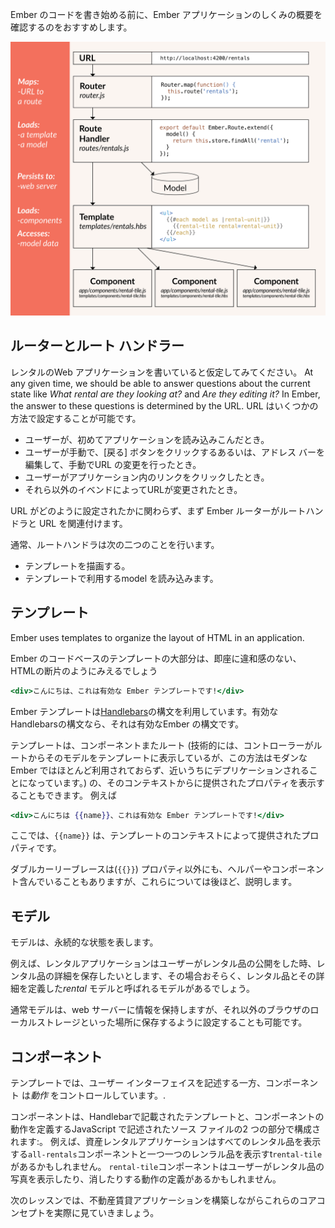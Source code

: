 Ember のコードを書き始める前に、Ember アプリケーションのしくみの概要を確認するのをおすすめします。

![Ember コア　コンセプト](../../images/ember-core-concepts/ember-core-concepts.png)

## ルーターとルート ハンドラー

レンタルのWeb アプリケーションを書いていると仮定してみてください。 At any given time, we should be able to answer questions about the current state like *What rental are they looking at?* and *Are they editing it?* In Ember, the answer to these questions is determined by the URL. URL はいくつかの方法で設定することが可能です。

* ユーザーが、初めてアプリケーションを読み込みこんだとき。
* ユーザーが手動で、[戻る] ボタンをクリックするあるいは、アドレス バーを編集して、手動でURL の変更を行ったとき。
* ユーザーがアプリケーション内のリンクをクリックしたとき。
* それら以外のイベンドによってURLが変更されたとき。

URL がどのように設定されたかに関わらず、まず Ember ルーターがルートハンドラと URL を関連付けます。

通常、ルートハンドラは次の二つのことを行います。

* テンプレートを描画する。
* テンプレートで利用するmodel を読み込みます。

## テンプレート

Ember uses templates to organize the layout of HTML in an application.

Ember のコードベースのテンプレートの大部分は、即座に違和感のない、HTMLの断片のようにみえるでしょう

```handlebars
<div>こんにちは、これは有効な Ember テンプレートです!</div>
```

Ember テンプレートは[Handlebars](http://handlebarsjs.com)の構文を利用しています。有効なHandlebarsの構文なら、それは有効なEmber の構文です。

テンプレートは、コンポーネントまたルート (技術的には、コントローラーがルートからそのモデルをテンプレートに表示しているが、この方法はモダンな Ember ではほとんど利用されておらず、近いうちにデプリケーションされることになっています。) の、そのコンテキストからに提供されたプロパティを表示することもできます。 例えば

```handlebars
<div>こんにちは {{name}}、これは有効な Ember テンプレートです!</div>
```

ここでは、`{{name}}` は、テンプレートのコンテキストによって提供されたプロパティです。

ダブルカーリーブレースは(`{{}}`) プロパティ以外にも、ヘルパーやコンポーネント含んでいることもありますが、これらについては後ほど、説明します。

## モデル

モデルは、永続的な状態を表します。

例えば、レンタルアプリケーションはユーザーがレンタル品の公開をした時、レンタル品の詳細を保存したいとします、その場合おそらく、レンタル品とその詳細を定義した*rental* モデルと呼ばれるモデルがあるでしょう。

通常モデルは、web サーバーに情報を保持しますが、それ以外のブラウザのローカルストレージといった場所に保存するように設定することも可能です。

## コンポーネント

テンプレートでは、ユーザー インターフェイスを記述する一方、コンポーネント は*動作* をコントロールしています。.

コンポーネントは、Handlebarで記載されたテンプレートと、コンポーネントの動作を定義するJavaScript で記述されたソース ファイルの2 つの部分で構成されます:。 例えば、資産レンタルアプリケーションはすべてのレンタル品を表示する`all-rentals`コンポーネントと一つ一つのレンラル品を表示すt`rental-tile`があるかもしれません。 `rental-tile`コンポーネントはユーザーがレンタル品の写真を表示したり、消したりする動作の定義があるかもしれません。

次のレッスンでは、不動産賃貸アプリケーションを構築しながらこれらのコアコンセプトを実際に見ていきましょう。